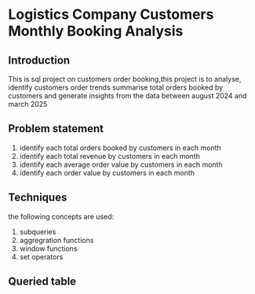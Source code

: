 # Logistics Company Customers Monthly Booking Analysis

## Introduction
This is sql project on customers order booking,this project is to analyse, identify customers order trends
summarise total orders booked by customers and generate insights from the data between august 2024 and march 2025

## Problem statement
1. identify each total orders booked by customers in each month
2. identify each total revenue by customers in each month
3. identify each average order value by customers in each month
4. identify each order value by customers in each month 

## Techniques
the following concepts are used:
1. subqueries
2. aggregration functions
3. window functions
4. set operators

## Queried table



   
